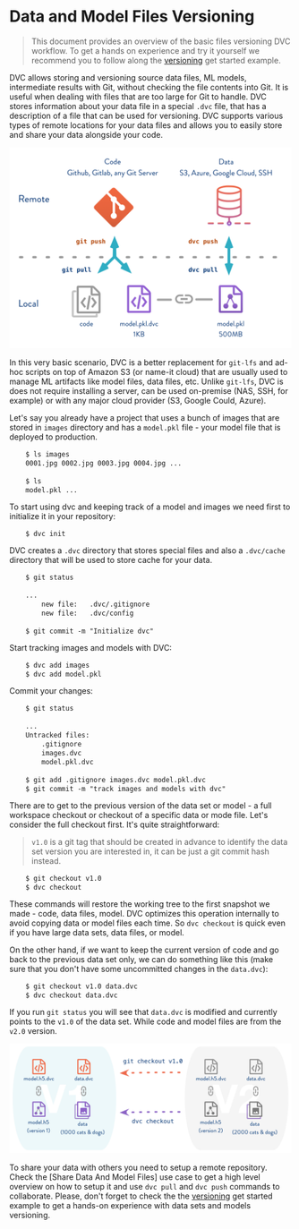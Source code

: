 # Data and Model Files Versioning

>This document provides an overview of the basic files versioning DVC workflow.
To get a hands on experience and try it yourself we recommend you to follow
along the [versioning](/doc/get-started/example-versioning) get started
example.

DVC allows storing and versioning source data files, ML models, intermediate
results with Git, without checking the file contents into Git. It is useful
when dealing with files that are too large for Git to handle. DVC stores
information about your data file in a special `.dvc` file, that has a
description of a file that can be used for versioning. DVC supports various
types of remote locations for your data files and allows you to easily store
and share your data alongside your code.

![](/static/img/model-versioning-diagram.png)

In this very basic scenario, DVC is a better replacement for `git-lfs` and
ad-hoc scripts on top of Amazon S3 (or name-it cloud) that are usually used to
manage ML artifacts like model files, data files, etc. Unlike `git-lfs`, DVC is
does not require installing a server, can be used on-premise (NAS, SSH, for example)
or with any major cloud provider (S3, Google Could, Azure). 

Let's say you already have a project that uses a bunch of images that are
stored in `images` directory and has a `model.pkl` file - your model file that
is deployed to production. 

```dvc
    $ ls images
    0001.jpg 0002.jpg 0003.jpg 0004.jpg ...

    $ ls
    model.pkl ...
```

To start using dvc and keeping track of a model and images we need first
to initialize it in your repository:

```dvc
    $ dvc init
```

DVC creates a `.dvc` directory that stores special files and also
a `.dvc/cache` directory that will be used to store cache for your data.

```dvc
    $ git status
    
    ...
        new file:   .dvc/.gitignore
        new file:   .dvc/config
    
    $ git commit -m "Initialize dvc"
```

Start tracking images and models with DVC:

```dvc
    $ dvc add images
    $ dvc add model.pkl
```

Commit your changes:

```dvc
    $ git status
    
    ...
    Untracked files:
        .gitignore
        images.dvc
        model.pkl.dvc
    
    $ git add .gitignore images.dvc model.pkl.dvc
    $ git commit -m "track images and models with dvc"
```

There are to get to the previous version of the data set or model - a full
workspace checkout or checkout of a specific data or mode file. Let's consider
the full checkout first. It's quite straightforward:

> `v1.0` is a git tag that should be created in advance to identify the data set
version you are interested in, it can be just a git commit hash instead.

```dvc
    $ git checkout v1.0
    $ dvc checkout
```

These commands will restore the working tree to the first snapshot we made -
code, data files, model. DVC optimizes this operation internally to avoid
copying data or model files each time. So `dvc checkout` is quick even if you
have large data sets, data files, or model.

On the other hand, if we want to keep the current version of code and go back to
the previous data set only, we can do something like this (make sure that you
don't have some uncommitted changes in the `data.dvc`):

```dvc
    $ git checkout v1.0 data.dvc
    $ dvc checkout data.dvc
```

If you run `git status` you will see that `data.dvc` is modified and currently
points to the `v1.0` of the data set. While code and model files are from the
`v2.0` version.

![](/static/img/versioning.png)

To share your data with others you need to setup a remote repository. Check the
[Share Data And Model Files] use case to get a high level overview on how to
setup it and use `dvc pull` and `dvc push` commands to collaborate. Please,
don't forget to check the the [versioning](/doc/get-started/example-versioning)
get started example to get a hands-on experience with data sets and models
versioning.
